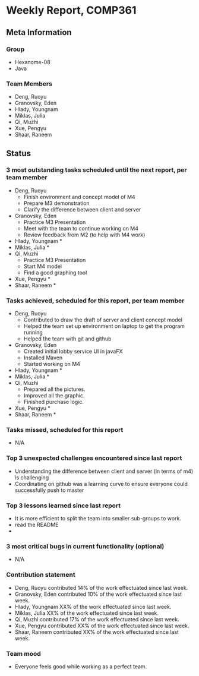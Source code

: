 # Weekly Report, COMP361

## Meta Information

### Group

 * Hexanome-08
 * Java

### Team Members

 * Deng, Ruoyu
 * Granovsky, Eden
 * Hlady, Youngnam
 * Miklas, Julia
 * Qi, Muzhi
 * Xue, Pengyu
 * Shaar, Raneem

## Status

### 3 most outstanding tasks scheduled until the next report, per team member

 * Deng, Ruoyu
    * Finish environment and concept model of M4
    * Prepare M3 demonstration
    * Clarify the difference between client and server
 * Granovsky, Eden
    * Practice M3 Presentation
    * Meet with the team to continue working on M4
    * Review feedback from M2 (to help with M4 work)
 * Hlady, Youngnam
    * 
 * Miklas, Julia
    * 
 * Qi, Muzhi
    * Practice M3 Presentation
    * Start M4 model
    * Find a good graphing tool
 * Xue, Pengyu
    * 
 * Shaar, Raneem
    * 

### Tasks achieved, scheduled for this report, per team member

 * Deng, Ruoyu
    * Contributed to draw the draft of server and client concept model
    * Helped the team set up environment on laptop to get the program running
    * Helped the team with git and github
 * Granovsky, Eden
    * Created initial lobby service UI in javaFX
    * Installed Maven
    * Started working on M4
 * Hlady, Youngnam
    * 
 * Miklas, Julia
    * 
 * Qi, Muzhi
    * Prepared all the pictures.
    * Improved all the graphic.
    * Finished purchase logic.
 * Xue, Pengyu
     * 
 * Shaar, Raneem
    * 


### Tasks missed, scheduled for this report

 * N/A

### Top 3 unexpected challenges encountered since last report

 * Understanding the difference between client and server (in terms of m4) is challenging
 * Coordinating on github was a learning curve to ensure everyone could successfully push to master

### Top 3 lessons learned since last report

 * It is more efficient to split the team into smaller sub-groups to work.
 * read the README
 *
### 3 most critical bugs in current functionality (optional)

 * N/A

### Contribution statement

 * Deng, Ruoyu contributed 14% of the work effectuated since last week.
 * Granovsky, Eden contributed 10% of the work effectuated since last week.
 * Hlady, Youngnam XX% of the work effectuated since last week.
 * Miklas, Julia XX% of the work effectuated since last week.
 * Qi, Muzhi contributed 17% of the work effectuated since last week.
 * Xue, Pengyu contributed XX% of the work effectuated since last week.
 * Shaar, Raneem contributed XX% of the work effectuated since last week.

### Team mood

 * Everyone feels good while working as a perfect team.
